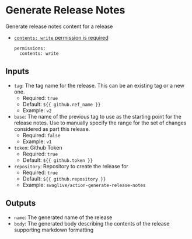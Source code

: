 # Generate Release Notes
Generate release notes content for a release

* [`contents: write` permission is required](https://github.com/orgs/community/discussions/79377)
  ```
  permissions:
    contents: write
  ```

## Inputs
* `tag`: The tag name for the release. This can be an existing tag or a new one.
  * Required: `true`
  * Default: `${{ github.ref_name }}`
  * Example: `v2`
* `base`: The name of the previous tag to use as the starting point for the release notes. Use to manually specify the range for the set of changes considered as part this release.
  * Required: `false`
  * Example: `v1`
* `token`: Github Token
  * Required: `true`
  * Default: `${{ github.token }}`
* `repository`: Repository to create the release for
  * Required: `true`
  * Default: `${{ github.repository }}`
  * Example: `swaglive/action-generate-release-notes`

## Outputs
* `name`: The generated name of the release
* `body`: The generated body describing the contents of the release supporting markdown formatting

